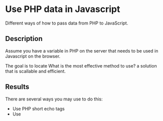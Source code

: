 # Use PHP data in Javascript

 Different ways of how to pass data from PHP to JavaScript.

## Description

 Assume you have a variable in PHP on the server that needs to be used in Javascript on the browser.

 The goal is to locate What is the most effective method to use? a solution that is scallable and efficient.

## Results

There are several ways you may use to do this:

* Use PHP short echo tags
* Use
